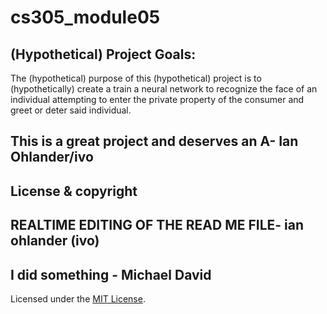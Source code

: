 # cs305_module05

## (Hypothetical) Project Goals:

The (hypothetical) purpose of this (hypothetical) project is to (hypothetically) create a train a neural network to recognize the face of an individual attempting to enter the private property of the consumer and greet or deter said individual.

## This is a great project and deserves an A- Ian Ohlander/ivo

## License & copyright

## REALTIME EDITING OF THE READ ME FILE- ian ohlander (ivo)

## I did something - Michael David
Licensed under the [MIT License](LICENSE).
